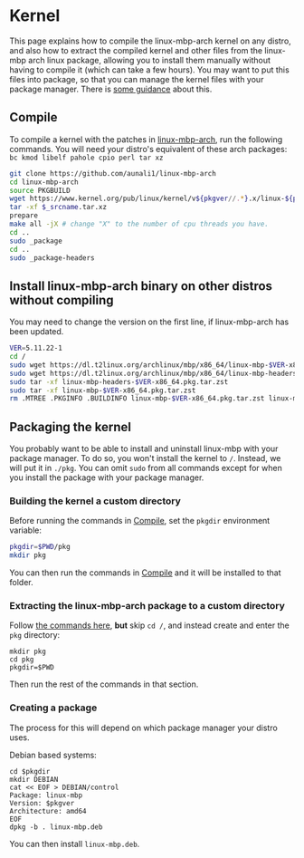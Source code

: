 # Kernel

This page explains how to compile the linux-mbp-arch kernel on any distro, and also how to extract the compiled kernel and other files from the linux-mbp arch linux package, allowing you to install them manually without having to compile it (which can take a few hours). You may want to put this files into package, so that you can manage the kernel files with your package manager. There is [some guidance](#packaging-the-kernel) about this.

## Compile

To compile a kernel with the patches in [linux-mbp-arch](https://github.com/aunali1/linux-mbp-arch), run the following commands. You will need your distro's equivalent of these arch packages: `bc kmod libelf pahole cpio perl tar xz`

```bash
git clone https://github.com/aunali1/linux-mbp-arch
cd linux-mbp-arch
source PKGBUILD
wget https://www.kernel.org/pub/linux/kernel/v${pkgver//.*}.x/linux-${pkgver}.tar.xz
tar -xf $_srcname.tar.xz
prepare
make all -jX # change "X" to the number of cpu threads you have.
cd ..
sudo _package
cd ..
sudo _package-headers
```

## Install linux-mbp-arch binary on other distros without compiling

You may need to change the version on the first line, if linux-mbp-arch has been updated.

```bash
VER=5.11.22-1
cd /
sudo wget https://dl.t2linux.org/archlinux/mbp/x86_64/linux-mbp-$VER-x86_64.pkg.tar.zst
sudo wget https://dl.t2linux.org/archlinux/mbp/x86_64/linux-mbp-headers-$VER-x86_64.pkg.tar.zst
sudo tar -xf linux-mbp-headers-$VER-x86_64.pkg.tar.zst
sudo tar -xf linux-mbp-$VER-x86_64.pkg.tar.zst
rm .MTREE .PKGINFO .BUILDINFO linux-mbp-$VER-x86_64.pkg.tar.zst linux-mbp-headers-$VER-x86_64.pkg.tar.zst
```

## Packaging the kernel

You probably want to be able to install and uninstall linux-mbp with your package manager. To do so, you won't install the kernel to `/`. Instead, we will put it in `./pkg`. You can omit `sudo` from all commands except for when you install the package with your package manager.

### Building the kernel a custom directory

Before running the commands in [Compile](#compile), set the `pkgdir` environment variable:

```bash
pkgdir=$PWD/pkg
mkdir pkg
```

You can then run the commands in [Compile](#compile) and it will be installed to that folder.

### Extracting the linux-mbp-arch package to a custom directory

Follow [the commands here](#install-linux-mbp-arch-binary-on-other-distros-without-compiling), **but** skip `cd /`, and instead create and enter the `pkg` directory:

```
mkdir pkg
cd pkg
pkgdir=$PWD
```

Then run the rest of the commands in that section.

### Creating a package

The process for this will depend on which package manager your distro uses.

Debian based systems:

```
cd $pkgdir
mkdir DEBIAN
cat << EOF > DEBIAN/control
Package: linux-mbp
Version: $pkgver
Architecture: amd64
EOF
dpkg -b . linux-mbp.deb
```

You can then install `linux-mbp.deb`.
